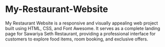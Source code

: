 # My-Restaurant-Website
My Restaurant Website is a responsive and visually appealing web project built using HTML, CSS, and Font Awesome. It serves as a complete landing page for Sawariya Seth Restaurant, providing a professional interface for customers to explore food items, room booking, and exclusive offers. 
